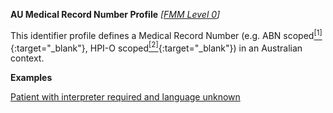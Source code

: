 **AU Medical Record Number Profile**  *[[FMM Level 0](guidance.html)]*

This identifier profile defines a Medical Record Number (e.g. ABN scoped[<sup>[1]</sup>](http://ns.electronichealth.net.au/id/abn-scoped/medicalrecord/1.0/index.html){:target="_blank"}, HPI-O scoped[<sup>[2]</sup>](http://ns.electronichealth.net.au/id/hpio-scoped/medicalrecord/1.0/index.html){:target="_blank"}) in an Australian context.

**Examples**

[Patient with interpreter required and language unknown](Patient-example7.html)
